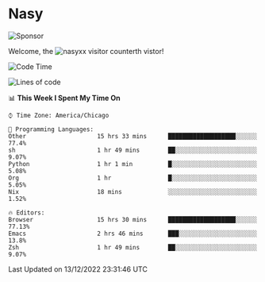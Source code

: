 # Nasy

<!--
<p align="center">
<img height="200" src="https://github-readme-stats.vercel.app/api?username=nasyxx&count_private=true&show_icons=true&theme=dracula&include_all_commits=true"/>
<img height="200" src="https://github-readme-stats.vercel.app/api/top-langs/?username=nasyxx&theme=dracula&hide=html,jupyter+notebook&count_private=true&show_icons=true"/>
</p>

  
----------------
-->

![Sponsor](https://img.shields.io/static/v1.svg?label=Sponsor&message=%E2%9D%A4&logo=GitHub&style=flat&color=pink)
 
Welcome, the ![nasyxx visitor counter](https://count.getloli.com/get/@nasyxx?theme=rule34)th vistor!
 
<!--START_SECTION:waka-->
![Code Time](http://img.shields.io/badge/Code%20Time-2%2C920%20hrs%2033%20mins-blue)

![Lines of code](https://img.shields.io/badge/From%20Hello%20World%20I%27ve%20Written-5%20Million%20lines%20of%20code-blue)

📊 **This Week I Spent My Time On** 

```text
⌚︎ Time Zone: America/Chicago

💬 Programming Languages: 
Other                    15 hrs 33 mins      ███████████████████░░░░░░   77.4% 
sh                       1 hr 49 mins        ██░░░░░░░░░░░░░░░░░░░░░░░   9.07% 
Python                   1 hr 1 min          █░░░░░░░░░░░░░░░░░░░░░░░░   5.08% 
Org                      1 hr                █░░░░░░░░░░░░░░░░░░░░░░░░   5.05% 
Nix                      18 mins             ░░░░░░░░░░░░░░░░░░░░░░░░░   1.52%

🔥 Editors: 
Browser                  15 hrs 30 mins      ███████████████████░░░░░░   77.13% 
Emacs                    2 hrs 46 mins       ███░░░░░░░░░░░░░░░░░░░░░░   13.8% 
Zsh                      1 hr 49 mins        ██░░░░░░░░░░░░░░░░░░░░░░░   9.07%

```


 Last Updated on 13/12/2022 23:31:46 UTC
<!--END_SECTION:waka-->

<!-- ![visitors](https://visitor-badge.laobi.icu/badge?page_id=nasyxx.nasyxx) -->
